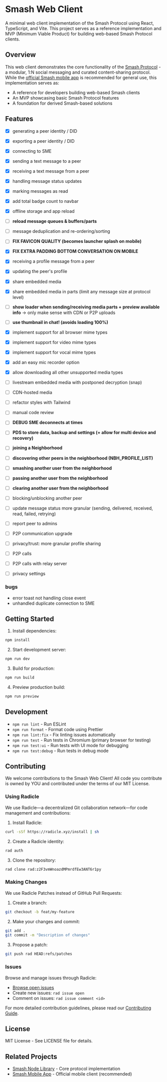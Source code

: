 # Smash Web Client

A minimal web client implementation of the Smash Protocol using React, TypeScript, and Vite. This project serves as a reference implementation and MVP (Minimum Viable Product) for building web-based Smash Protocol clients.

## Overview

This web client demonstrates the core functionality of the [Smash Protocol](https://github.com/smashchats/smash-node-lib) - a modular, 1:N social messaging and curated content-sharing protocol. While the [official Smash mobile app](https://github.com/smashchats/smashchats) is recommended for general use, this implementation serves as:

- A reference for developers building web-based Smash clients
- An MVP showcasing basic Smash Protocol features
- A foundation for derived Smash-based solutions

## Features

- [x] generating a peer identity / DID
- [x] exporting a peer identity / DID
- [x] connecting to SME

- [x] sending a text message to a peer
- [x] receiving a text message from a peer
- [x] handling message status updates
- [x] marking messages as read
- [x] add total badge count to navbar

- [x] offline storage and app reload
- [ ] **reload message queues & buffers/parts**
- [ ] message deduplication and re-ordering/sorting

- [ ] **FIX FAVICON QUALITY (becomes launcher splash on mobile)**
- [x] **FIX EXTRA PADDING BOTTOM CONVERSATION ON MOBILE**

- [x] receiving a profile message from a peer
- [x] updating the peer's profile

- [x] share embedded media
- [x] share embedded media in parts (limit any message size at protocol level)
- [ ] **show loader when sending/receiving media parts + preview available info** -> only make sense with CDN or P2P uploads
- [ ] **use thumbnail in chat! (avoids loading 100%)**
- [x] implement support for all browser mime types
- [x] implement support for video mime types
- [x] implement support for vocal mime types
- [x] add an easy mic recorder option
- [x] allow downloading all other unsupported media types
- [ ] livestream embedded media with postponed decryption (snap)
- [ ] CDN-hosted media

- [ ] refactor styles with Tailwind
- [ ] manual code review

- [ ] **DEBUG SME deconnects at times**

- [ ] **PDS to store data, backup and settings (+ allow for multi device and recovery)**

- [ ] **joining a Neighborhood**
- [ ] **discovering other peers in the neighborhood (NBH_PROFILE_LIST)**
- [ ] **smashing another user from the neighborhood**
- [ ] **passing another user from the neighborhood**
- [ ] **clearing another user from the neighborhood**

- [ ] blocking/unblocking another peer

- [ ] update message status more granular (sending, delivered, received, read, failed, retrying)
- [ ] report peer to admins
- [ ] P2P communication upgrade

- [ ] privacy/trust: more granular profile sharing

- [ ] P2P calls
- [ ] P2P calls with relay server
- [ ] privacy settings

### bugs

- error toast not handling close event
- unhandled duplicate connection to SME

## Getting Started

1. Install dependencies:

```bash
npm install
```

2. Start development server:

```bash
npm run dev
```

3. Build for production:

```bash
npm run build
```

4. Preview production build:

```bash
npm run preview
```

## Development

- `npm run lint` - Run ESLint
- `npm run format` - Format code using Prettier
- `npm run lint:fix` - Fix linting issues automatically
- `npm run test` - Run tests in Chromium (primary browser for testing)
- `npm run test:ui` - Run tests with UI mode for debugging
- `npm run test:debug` - Run tests in debug mode

## Contributing

We welcome contributions to the Smash Web Client! All code you contribute is owned by YOU and contributed under the terms of our MIT License.

### Using Radicle

We use Radicle—a decentralized Git collaboration network—for code management and contributions:

1. Install Radicle:

```bash
curl -sSf https://radicle.xyz/install | sh
```

2. Create a Radicle identity:

```bash
rad auth
```

3. Clone the repository:

```bash
rad clone rad:z2F3vmWnoazdMPmrdfEw3ANT6r1py
```

### Making Changes

We use Radicle Patches instead of GitHub Pull Requests:

1. Create a branch:

```bash
git checkout -b feat/my-feature
```

2. Make your changes and commit:

```bash
git add .
git commit -m "Description of changes"
```

3. Propose a patch:

```bash
git push rad HEAD:refs/patches
```

### Issues

Browse and manage issues through Radicle:

- [Browse open issues](https://app.radicle.xyz/nodes/seed.radicle.garden/rad:z2F3vmWnoazdMPmrdfEw3ANT6r1py/issues)
- Create new issues: `rad issue open`
- Comment on issues: `rad issue comment <id>`

For more detailed contribution guidelines, please read our [Contributing Guide](https://github.com/smashchats/smash-node-lib/blob/main/docs/CONTRIBUTING.md).

## License

MIT License - See LICENSE file for details.

## Related Projects

- [Smash Node Library](https://github.com/smashchats/smash-node-lib) - Core protocol implementation
- [Smash Mobile App](https://github.com/smashchats/smashchats) - Official mobile client (recommended)
